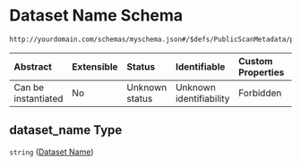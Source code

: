 # Dataset Name Schema

```txt
http://yourdomain.com/schemas/myschema.json#/$defs/PublicScanMetadata/properties/dataset_name
```



| Abstract            | Extensible | Status         | Identifiable            | Custom Properties | Additional Properties | Access Restrictions | Defined In                                                                   |
| :------------------ | :--------- | :------------- | :---------------------- | :---------------- | :-------------------- | :------------------ | :--------------------------------------------------------------------------- |
| Can be instantiated | No         | Unknown status | Unknown identifiability | Forbidden         | Allowed               | none                | [metadata-schema.json\*](../out/metadata-schema.json "open original schema") |

## dataset\_name Type

`string` ([Dataset Name](metadata-schema-defs-publicscanmetadata-properties-dataset-name.md))
